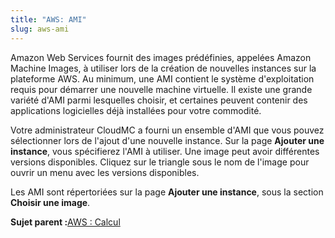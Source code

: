 ```yaml
---
title: "AWS: AMI"
slug: aws-ami
---
```



Amazon Web Services fournit des images prédéfinies, appelées Amazon Machine Images, à utiliser lors de la création de nouvelles instances sur la plateforme AWS. Au minimum, une AMI contient le système d'exploitation requis pour démarrer une nouvelle machine virtuelle. Il existe une grande variété d'AMI parmi lesquelles choisir, et certaines peuvent contenir des applications logicielles déjà installées pour votre commodité.

Votre administrateur CloudMC a fourni un ensemble d'AMI que vous pouvez sélectionner lors de l'ajout d'une nouvelle instance. Sur la page **Ajouter une instance**, vous spécifierez l'AMI à utiliser. Une image peut avoir différentes versions disponibles. Cliquez sur le triangle sous le nom de l'image pour ouvrir un menu avec les versions disponibles.

Les AMI sont répertoriées sur la page **Ajouter une instance**, sous la section **Choisir une image**.

**Sujet parent :**[AWS : Calcul](aws-compute.md)

